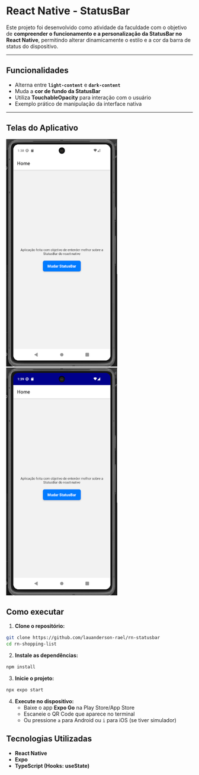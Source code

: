 # React Native - StatusBar

Este projeto foi desenvolvido como atividade da faculdade com o objetivo de **compreender o funcionamento e a personalização da StatusBar no React Native**, permitindo alterar dinamicamente o estilo e a cor da barra de status do dispositivo.

---

## Funcionalidades
- Alterna entre **`light-content`** e **`dark-content`**
- Muda a **cor de fundo da StatusBar**
- Utiliza **TouchableOpacity** para interação com o usuário
- Exemplo prático de manipulação da interface nativa

---

## Telas do Aplicativo
<img src="./screenshots/img1.png" alt="Tela Home" width="300">
<img src="./screenshots/img2.png" alt="Tela Home" width="300">

## Como executar 

1. **Clone o repositório:**

```bash
git clone https://github.com/lauanderson-rael/rn-statusbar
cd rn-shopping-list
```

2. **Instale as dependências:**

```bash
npm install
```

3. **Inicie o projeto:**

```bash
npx expo start
```

4. **Execute no dispositivo:**
   - Baixe o app **Expo Go** na Play Store/App Store
   - Escaneie o QR Code que aparece no terminal
   - Ou pressione `a` para Android ou `i` para iOS (se tiver simulador)

## Tecnologias Utilizadas
- **React Native**
- **Expo**
- **TypeScript (Hooks: useState)**
